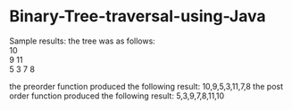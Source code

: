 # Binary-Tree-traversal-using-Java
Sample results:
the tree was as follows:\
                                                                    10\
                                                             9             11\
                                                         5      3      7       8

the preorder function produced the following result: 10,9,5,3,11,7,8
the post order function produced the following result: 5,3,9,7,8,11,10


